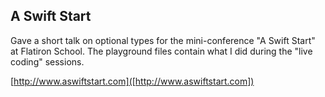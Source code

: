 A Swift Start
---------

Gave a short talk on optional types for the mini-conference "A Swift Start" at Flatiron School. The playground files contain what I did during the "live coding" sessions.

[http://www.aswiftstart.com]([http://www.aswiftstart.com])
